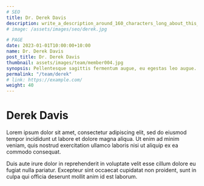 ```yaml
---
# SEO
title: Dr. Derek Davis
description: write_a_description_around_160_characters_long_about_this_TEAM_MEMBER
# image: /assets/images/seo/derek.jpg

# PAGE
date: 2023-01-01T10:00:00+10:00
name: Dr. Derek Davis
post_title: Dr. Derek Davis
thumbnail: assets/images/team/member004.jpg
synopsis: Pellentesque sagittis fermentum augue, eu egestas leo augue.
permalink: "/team/derek"
# link: https://example.com/
weight: 40
---
```


# Derek Davis

Lorem ipsum dolor sit amet, consectetur adipiscing elit, sed do eiusmod tempor incididunt ut labore et dolore magna aliqua. Ut enim ad minim veniam, quis nostrud exercitation ullamco laboris nisi ut aliquip ex ea commodo consequat.

Duis aute irure dolor in reprehenderit in voluptate velit esse cillum dolore eu fugiat nulla pariatur. Excepteur sint occaecat cupidatat non proident, sunt in culpa qui officia deserunt mollit anim id est laborum.
